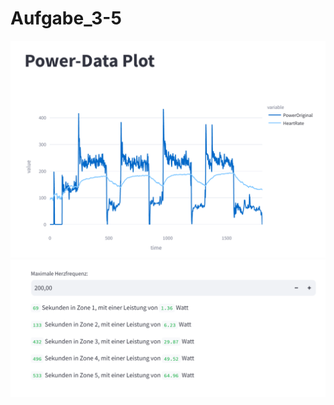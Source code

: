 # Aufgabe_3-5
![Screenshot 1 der App](Power_Data_plot_1.png)
![Screenshot 2 der App](Power_Data_plot_2.png)

